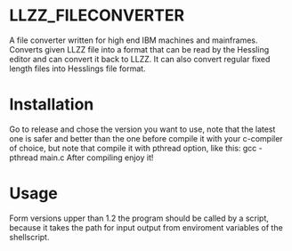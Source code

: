 # LLZZ_FILECONVERTER
A file converter written for high end IBM machines and mainframes.
Converts given LLZZ file into a format that can be read by the Hessling editor and can convert it back to LLZZ. It can also convert regular fixed length files into Hesslings file format.

# Installation
Go to release and chose the version you want to use, note that the latest one is safer and better than the one before
compile it with your c-compiler of choice, but note that compile it with pthread option, like this: gcc -pthread main.c
After compiling enjoy it!

# Usage
Form versions upper than 1.2 the program should be called by a script, because it takes the path for input output from enviroment variables of the shellscript.
